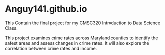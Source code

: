 # Anguy141.github.io

This Contain the final project for my CMSC320 Introduction to Data Science Class.

This project examines crime rates across Maryland counties to identify the safest areas and assess changes in crime rates. It will also explore the correlation between crime rates and income.
